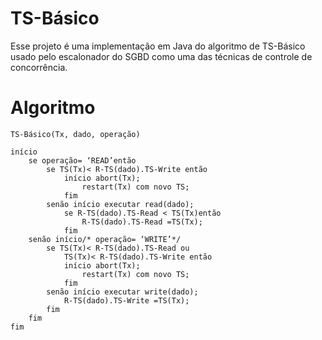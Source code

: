 # TS-Básico

Esse projeto é uma implementação em Java do algoritmo de TS-Básico
usado pelo escalonador do SGBD como uma das técnicas de controle de concorrência.

# Algoritmo

    TS-Básico(Tx, dado, operação)

    início
        se operação= ‘READ’então
    	    se TS(Tx)< R-TS(dado).TS-Write então
    	        início abort(Tx);
    		        restart(Tx) com novo TS;
    	        fim
    	    senão início executar read(dado);
    			se R-TS(dado).TS-Read < TS(Tx)então
    				R-TS(dado).TS-Read =TS(Tx);
    		    fim
        senão início/* operação= ‘WRITE’*/
    	    se TS(Tx)< R-TS(dado).TS-Read ou
                TS(Tx)< R-TS(dado).TS-Write então
    		    início abort(Tx);
        			restart(Tx) com novo TS;
    		    fim
    	    senão início executar write(dado);
    			R-TS(dado).TS-Write =TS(Tx);
    		fim
    	fim
    fim
